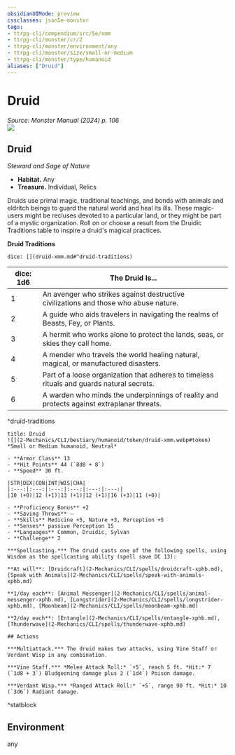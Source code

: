 ```yaml
---
obsidianUIMode: preview
cssclasses: json5e-monster
tags:
- ttrpg-cli/compendium/src/5e/xmm
- ttrpg-cli/monster/cr/2
- ttrpg-cli/monster/environment/any
- ttrpg-cli/monster/size/small-or-medium
- ttrpg-cli/monster/type/humanoid
aliases: ["Druid"]
---
```

# Druid
*Source: Monster Manual (2024) p. 106*  
![](2-Mechanics/CLI/bestiary/humanoid/img/druid.webp#right)

## Druid

*Steward and Sage of Nature*

- **Habitat.** Any  
- **Treasure.** Individual, Relics  

Druids use primal magic, traditional teachings, and bonds with animals and eldritch beings to guard the natural world and heal its ills. These magic-users might be recluses devoted to a particular land, or they might be part of a mystic organization. Roll on or choose a result from the Druidic Traditions table to inspire a druid's magical practices.

**Druid Traditions**

`dice: [](druid-xmm.md#^druid-traditions)`

| dice: 1d6 | The Druid Is... |
|-----------|-----------------|
| 1 | An avenger who strikes against destructive civilizations and those who abuse nature. |
| 2 | A guide who aids travelers in navigating the realms of Beasts, Fey, or Plants. |
| 3 | A hermit who works alone to protect the lands, seas, or skies they call home. |
| 4 | A mender who travels the world healing natural, magical, or manufactured disasters. |
| 5 | Part of a loose organization that adheres to timeless rituals and guards natural secrets. |
| 6 | A warden who minds the underpinnings of reality and protects against extraplanar threats. |
^druid-traditions

```ad-statblock
title: Druid
![](2-Mechanics/CLI/bestiary/humanoid/token/druid-xmm.webp#token)
*Small or Medium humanoid, Neutral*

- **Armor Class** 13 
- **Hit Points** 44 (`8d8 + 8`) 
- **Speed** 30 ft.

|STR|DEX|CON|INT|WIS|CHA|
|:---:|:---:|:---:|:---:|:---:|:---:|
|10 (+0)|12 (+1)|13 (+1)|12 (+1)|16 (+3)|11 (+0)|

- **Proficiency Bonus** +2
- **Saving Throws** ⏤
- **Skills** Medicine +5, Nature +3, Perception +5
- **Senses** passive Perception 15
- **Languages** Common, Druidic, Sylvan
- **Challenge** 2

***Spellcasting.*** The druid casts one of the following spells, using Wisdom as the spellcasting ability (spell save DC 13):

**At will**: [Druidcraft](2-Mechanics/CLI/spells/druidcraft-xphb.md), [Speak with Animals](2-Mechanics/CLI/spells/speak-with-animals-xphb.md)

**1/day each**: [Animal Messenger](2-Mechanics/CLI/spells/animal-messenger-xphb.md), [Longstrider](2-Mechanics/CLI/spells/longstrider-xphb.md), [Moonbeam](2-Mechanics/CLI/spells/moonbeam-xphb.md)

**2/day each**: [Entangle](2-Mechanics/CLI/spells/entangle-xphb.md), [Thunderwave](2-Mechanics/CLI/spells/thunderwave-xphb.md)

## Actions

***Multiattack.*** The druid makes two attacks, using Vine Staff or Verdant Wisp in any combination.

***Vine Staff.*** *Melee Attack Roll:* `+5`, reach 5 ft. *Hit:* 7 (`1d8 + 3`) Bludgeoning damage plus 2 (`1d4`) Poison damage.

***Verdant Wisp.*** *Ranged Attack Roll:* `+5`, range 90 ft. *Hit:* 10 (`3d6`) Radiant damage.
```
^statblock

## Environment

any